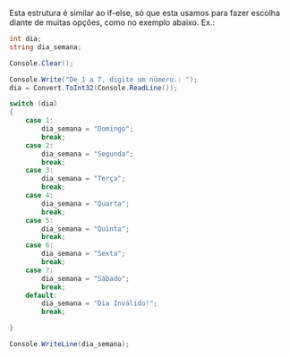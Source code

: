 Esta estrutura é similar ao if-else, só que esta usamos para fazer escolha diante de muitas opções, como no exemplo abaixo.
Ex.: 
```cs 
int dia;
string dia_semana;

Console.Clear();

Console.Write("De 1 a 7, digite um número.: ");
dia = Convert.ToInt32(Console.ReadLine());

switch (dia)
{
    case 1:
        dia_semana = "Domingo";
        break;
    case 2:
        dia_semana = "Segunda";
        break;
    case 3:
        dia_semana = "Terça";
        break;
    case 4:
        dia_semana = "Quarta";
        break;
    case 5:
        dia_semana = "Quinta";
        break;
    case 6:
        dia_semana = "Sexta";
        break;
    case 7:
        dia_semana = "Sábado";
        break;
    default:
        dia_semana = "Dia Inválido!";
        break;

}

Console.WriteLine(dia_semana);

```

